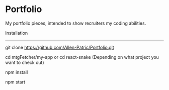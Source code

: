 # Portfolio
My portfolio pieces, intended to show recruiters my coding abilities. 

Installation 

------

git clone https://github.com/Allen-Patric/Portfolio.git

cd mtgFetcher/my-app or cd react-snake (Depending on what project you want to check out)

npm install

npm start

